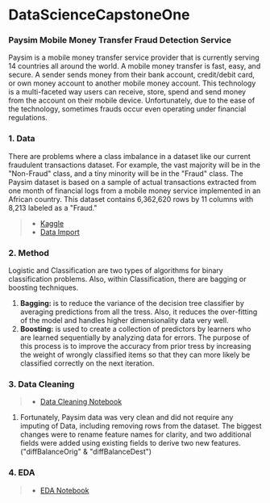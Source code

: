 # DataScienceCapstoneOne
### Paysim Mobile Money Transfer Fraud Detection Service

Paysim is a mobile money transfer service provider that is currently serving 14 countries all around the world. A mobile money transfer is fast, easy, and secure. A sender sends money from their bank account, credit/debit card, or own money account to another mobile money account. This technology is a multi-faceted way users can receive, store, spend and send money from the account on their mobile device. Unfortunately, due to the ease of the technology, sometimes frauds occur even operating under financial regulations.


### 1. Data

There are problems where a class imbalance in a dataset like our current fraudulent transactions dataset. For example, the vast majority will be in the "Non-Fraud" class, and a tiny minority will be in the "Fraud" class. The Paysim dataset is based on a sample of actual transactions extracted from one month of financial logs from a mobile money service implemented in an African country. This dataset contains 6,362,620 rows by 11 columns with 8,213 labeled as a "Fraud."

> * [Kaggle](https://www.kaggle.com/ealaxi/paysim1)
> * [Data Import](https://github.com/Erik1120/DataScienceCapstoneOne/blob/main/Notebook/data_wrangling.ipynb)

### 2. Method

Logistic and Classification are two types of algorithms for binary classification problems. Also, within Classification, there are bagging or boosting techniques.

1. **Bagging:** is to reduce the variance of the decision tree classifier by averaging predictions from all the tress. Also, it reduces the over-fitting of the model and handles higher dimensionality data very well. 
2. **Boosting:**  is used to create a collection of predictors by learners who are learned sequentially by analyzing data for errors. The purpose of this process is to improve the accuracy from prior tress by increasing the weight of wrongly classified items so that they can more likely be classified correctly on the next iteration. 

### 3. Data Cleaning

> * [Data Cleaning Notebook](https://github.com/Erik1120/DataScienceCapstoneOne/blob/main/Notebook/data_wrangling_EDA.ipynb)

1. Fortunately, Paysim data was very clean and did not require any imputing of Data, including removing rows from the dataset. The biggest changes were to rename feature names for clarity, and two additional fields were added using existing fields to derive two new features. ("diffBalanceOrig" & "diffBalanceDest")

### 4. EDA

> * [EDA Notebook](https://github.com/Erik1120/DataScienceCapstoneOne/blob/main/Notebook/data_engineering.ipynb)


